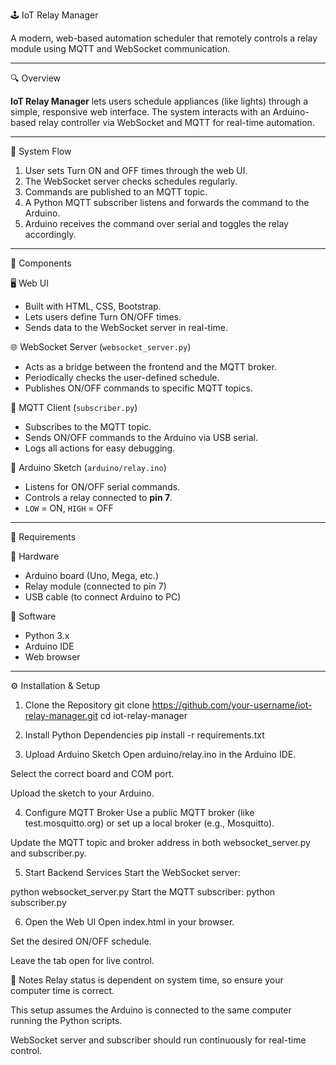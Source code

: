  🕹️ IoT Relay Manager

A modern, web-based automation scheduler that remotely controls a relay module using MQTT and WebSocket communication.

---

🔍 Overview

**IoT Relay Manager** lets users schedule appliances (like lights) through a simple, responsive web interface. The system interacts with an Arduino-based relay controller via WebSocket and MQTT for real-time automation.

---

 🔁 System Flow

1. User sets Turn ON and OFF times through the web UI.
2. The WebSocket server checks schedules regularly.
3. Commands are published to an MQTT topic.
4. A Python MQTT subscriber listens and forwards the command to the Arduino.
5. Arduino receives the command over serial and toggles the relay accordingly.

---

🧩 Components

 🖥️ Web UI

- Built with HTML, CSS, Bootstrap.
- Lets users define Turn ON/OFF times.
- Sends data to the WebSocket server in real-time.

 🌐 WebSocket Server (`websocket_server.py`)

- Acts as a bridge between the frontend and the MQTT broker.
- Periodically checks the user-defined schedule.
- Publishes ON/OFF commands to specific MQTT topics.

 📡 MQTT Client (`subscriber.py`)

- Subscribes to the MQTT topic.
- Sends ON/OFF commands to the Arduino via USB serial.
- Logs all actions for easy debugging.

🔌 Arduino Sketch (`arduino/relay.ino`)

- Listens for ON/OFF serial commands.
- Controls a relay connected to **pin 7**.
- `LOW` = ON, `HIGH` = OFF

---

🧰 Requirements

 🔧 Hardware

- Arduino board (Uno, Mega, etc.)
- Relay module (connected to pin 7)
- USB cable (to connect Arduino to PC)

 💽 Software

- Python 3.x
- Arduino IDE
- Web browser

---

⚙️ Installation & Setup
 1. Clone the Repository
git clone https://github.com/your-username/iot-relay-manager.git
cd iot-relay-manager
2. Install Python Dependencies
pip install -r requirements.txt

3. Upload Arduino Sketch
Open arduino/relay.ino in the Arduino IDE.

Select the correct board and COM port.

Upload the sketch to your Arduino.

4. Configure MQTT Broker
Use a public MQTT broker (like test.mosquitto.org) or set up a local broker (e.g., Mosquitto).

Update the MQTT topic and broker address in both websocket_server.py and subscriber.py.

5. Start Backend Services
Start the WebSocket server:


python websocket_server.py
Start the MQTT subscriber:
python subscriber.py

6. Open the Web UI
Open index.html in your browser.

Set the desired ON/OFF schedule.

Leave the tab open for live control.

📌 Notes
Relay status is dependent on system time, so ensure your computer time is correct.

This setup assumes the Arduino is connected to the same computer running the Python scripts.

WebSocket server and subscriber should run continuously for real-time control.
